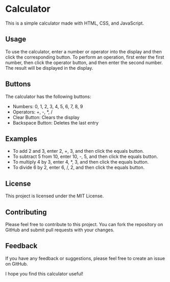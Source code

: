 # Calculator

This is a simple calculator made with HTML, CSS, and JavaScript.

## Usage

To use the calculator, enter a number or operator into the display and then click the corresponding button. To perform an operation, first enter the first number, then click the operator button, and then enter the second number. The result will be displayed in the display.

## Buttons

The calculator has the following buttons:

- Numbers: 0, 1, 2, 3, 4, 5, 6, 7, 8, 9
- Operators: +, -, \*, /
- Clear Button: Clears the display
- Backspace Button: Deletes the last entry

## Examples

- To add 2 and 3, enter 2, +, 3, and then click the equals button.
- To subtract 5 from 10, enter 10, -, 5, and then click the equals button.
- To multiply 4 by 3, enter 4, \*, 3, and then click the equals button.
- To divide 6 by 2, enter 6, /, 2, and then click the equals button.

## License

This project is licensed under the MIT License.

## Contributing

Please feel free to contribute to this project. You can fork the repository on GitHub and submit pull requests with your changes.

## Feedback

If you have any feedback or suggestions, please feel free to create an issue on GitHub.

I hope you find this calculator useful!
